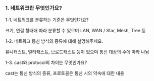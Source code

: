 ### 1. 네트워크란 무엇인가요?

1-1. 네트워크를 분류하는 기준은 무엇인가요? 

 크기, 연결 형태애 따라 분류할 수 있으며 
LAN, WAN / Star, Mesh, Tree 등

1-2. 네트워크 통신 방식의 종류에 대해 설명해주세요.

유니캐스트, 멀티캐스트, 브로드캐스트 등이 있으며 통신 대상의 수에 따라 나뉨

1-3. cast와 protocol의 차이는 무엇인가요? 

cast는 통신 방식의 종류, 프로토콜은 통신 시의 약속에 대한 내용
